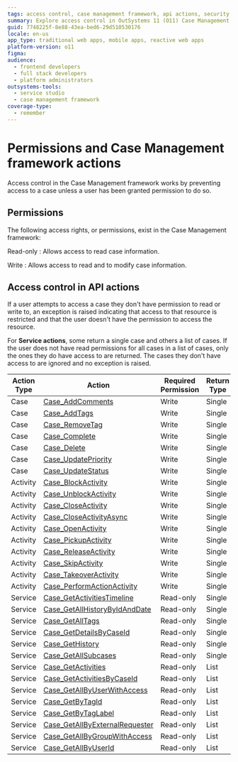 ```yaml
---
tags: access control, case management framework, api actions, security, permissions
summary: Explore access control in OutSystems 11 (O11) Case Management framework, detailing permissions and API actions.
guid: 7748225f-8e88-43ea-bed6-29d510530176
locale: en-us
app_type: traditional web apps, mobile apps, reactive web apps
platform-version: o11
figma:
audience:
  - frontend developers
  - full stack developers
  - platform administrators
outsystems-tools:
  - service studio
  - case management framework
coverage-type:
  - remember
---
```


# Permissions and Case Management framework actions

Access control in the Case Management framework works by preventing access to a case unless a user has been granted permission to do so.

## Permissions

The following access rights, or permissions, exist in the Case Management framework:

Read-only
:   Allows access to read case information.

Write
:   Allows access to read and to modify case information.

## Access control in API actions

If a user attempts to access a case they don't have permission to read or write to, an exception is raised indicating that access to that resource is restricted and that the user doesn't have the permission to access the resource.
 
For **Service actions**, some return a single case and others a list of cases. If the user does not have read permissions for all cases in a list of cases, only the ones they do have access to are returned. The cases they don't have access to are ignored and no exception is raised.

| Action Type | Action | Required Permission | Return Type |
|---|---|---|---|
| Case | [Case_AddComments](../ref/auto/CaseServices_API.final.md#Case_AddComments) | Write | Single |
| Case | [Case_AddTags](../ref/auto/CaseServices_API.final.md#Case_AddTags) | Write | Single |
| Case | [Case_RemoveTag](../ref/auto/CaseServices_API.final.md#Case_RemoveTag) | Write | Single | 
| Case | [Case_Complete](../ref/auto/CaseServices_API.final.md#Case_Complete) | Write | Single |
| Case | [Case_Delete](../ref/auto/CaseServices_API.final.md#Case_Delete) | Write | Single |
| Case | [Case_UpdatePriority](../ref/auto/CaseServices_API.final.md#Case_UpdatePriority) | Write | Single |
| Case | [Case_UpdateStatus](../ref/auto/CaseServices_API.final.md#Case_UpdateStatus) | Write | Single |
| Activity | [Case_BlockActivity](../ref/auto/CaseServices_API.final.md#Case_BlockActivity) | Write | Single |
| Activity | [Case_UnblockActivity](../ref/auto/CaseServices_API.final.md#Case_UnblockActivity) | Write | Single |
| Activity | [Case_CloseActivity](../ref/auto/CaseServices_API.final.md#Case_CloseActivity) | Write | Single |
| Activity | [Case_CloseActivityAsync](../ref/auto/CaseServices_API.final.md#Case_CloseActivityAsync) | Write | Single |
| Activity | [Case_OpenActivity](../ref/auto/CaseServices_API.final.md#Case_OpenActivity) | Write | Single |
| Activity | [Case_PickupActivity](../ref/auto/CaseServices_API.final.md#Case_PickupActivity) | Write | Single |
| Activity | [Case_ReleaseActivity](../ref/auto/CaseServices_API.final.md#Case_ReleaseActivity) | Write | Single |
| Activity | [Case_SkipActivity](../ref/auto/CaseServices_API.final.md#Case_SkipActivity) | Write | Single |
| Activity | [Case_TakeoverActivity](../ref/auto/CaseServices_API.final.md#Case_TakeoverActivity) | Write | Single |
| Activity | [Case_PerformActionActivity](../ref/auto/CaseServices_API.final.md#Case_PerformActionActivity) | Write | Single |
| Service | [Case_GetActivitiesTimeline](../ref/auto/CaseServices_API.final.md#Case_GetActivitiesTimeline) | Read-only | Single |
| Service | [Case_GetAllHistoryByIdAndDate](../ref/auto/CaseServices_API.final.md#Case_GetAllHistoryByIdAndDate) | Read-only | Single |
| Service | [Case_GetAllTags](../ref/auto/CaseServices_API.final.md#Case_GetAllTags) | Read-only | Single |
| Service | [Case_GetDetailsByCaseId](../ref/auto/CaseServices_API.final.md#Case_GetDetailsByCaseId) | Read-only | Single |
| Service | [Case_GetHistory](../ref/auto/CaseServices_API.final.md#Case_GetHistory) | Read-only | Single |
| Service | [Case_GetAllSubcases](../ref/auto/CaseServices_API.final.md#Case_GetAllSubcases) | Read-only | Single |
| Service | [Case_GetActivities](../ref/auto/CaseServices_API.final.md#Case_GetActivities) | Read-only | List |
| Service | [Case_GetActivitiesByCaseId](../ref/auto/CaseServices_API.final.md#Case_GetActivitiesByCaseId) | Read-only | List |
| Service | [Case_GetAllByUserWithAccess](../ref/auto/CaseServices_API.final.md#Case_GetAllByUserWithAccess) | Read-only | List |
| Service | [Case_GetByTagId](../ref/auto/CaseServices_API.final.md#Case_GetByTagId) | Read-only | List |
| Service | [Case_GetByTagLabel](../ref/auto/CaseServices_API.final.md#Case_GetByTagLabel) | Read-only | List |
| Service | [Case_GetAllByExternalRequester](../ref/auto/CaseServices_API.final.md#Case_GetAllByExternalRequester) | Read-only | List |
| Service | [Case_GetAllByGroupWithAccess](../ref/auto/CaseServices_API.final.md#Case_GetAllByGroupWithAccess) | Read-only | List |
| Service | [Case_GetAllByUserId](../ref/auto/CaseServices_API.final.md#Case_GetAllByUserId) | Read-only | List |
